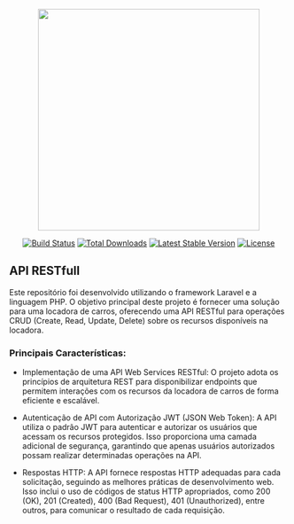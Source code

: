 <p align="center"><a href="https://laravel.com" target="_blank"><img src="https://raw.githubusercontent.com/laravel/art/master/logo-lockup/5%20SVG/2%20CMYK/1%20Full%20Color/laravel-logolockup-cmyk-red.svg" width="400"></a></p>

<p align="center">
<a href="https://travis-ci.org/laravel/framework"><img src="https://travis-ci.org/laravel/framework.svg" alt="Build Status"></a>
<a href="https://packagist.org/packages/laravel/framework"><img src="https://img.shields.io/packagist/dt/laravel/framework" alt="Total Downloads"></a>
<a href="https://packagist.org/packages/laravel/framework"><img src="https://img.shields.io/packagist/v/laravel/framework" alt="Latest Stable Version"></a>
<a href="https://packagist.org/packages/laravel/framework"><img src="https://img.shields.io/packagist/l/laravel/framework" alt="License"></a>
</p>

## API RESTfull

Este repositório foi desenvolvido utilizando o framework Laravel e a linguagem PHP. O objetivo principal deste projeto é fornecer uma solução para uma locadora de carros, oferecendo uma API RESTful para operações CRUD (Create, Read, Update, Delete) sobre os recursos disponíveis na locadora.

### Principais Características:

- Implementação de uma API Web Services RESTful: O projeto adota os princípios de arquitetura REST para disponibilizar endpoints que permitem interações com os recursos da locadora de carros de forma eficiente e escalável.

- Autenticação de API com Autorização JWT (JSON Web Token): A API utiliza o padrão JWT para autenticar e autorizar os usuários que acessam os recursos protegidos. Isso proporciona uma camada adicional de segurança, garantindo que apenas usuários autorizados possam realizar determinadas operações na API.

- Respostas HTTP: A API fornece respostas HTTP adequadas para cada solicitação, seguindo as melhores práticas de desenvolvimento web. Isso inclui o uso de códigos de status HTTP apropriados, como 200 (OK), 201 (Created), 400 (Bad Request), 401 (Unauthorized), entre outros, para comunicar o resultado de cada requisição.

